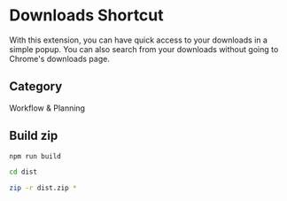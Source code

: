 # Downloads Shortcut

With this extension, you can have quick access to your downloads in a simple popup. You can also search from your downloads without going to Chrome's downloads page.

## Category

Workflow & Planning

## Build zip

```bash
npm run build

cd dist

zip -r dist.zip *
```
